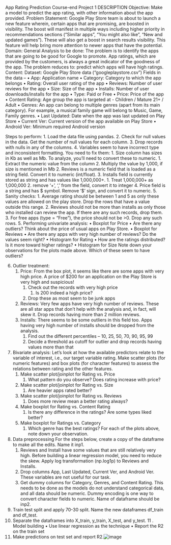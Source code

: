  App Rating Prediction
Course-end Project 1
DESCRIPTION
Objective: Make a model to predict the app rating, with other information about the app provided.
Problem Statement:
Google Play Store team is about to launch a new feature wherein, certain apps that are promising, are boosted in visibility. The boost will manifest in multiple ways including higher priority in recommendations sections (“Similar apps”, “You might also like”, “New and updated games”). These will also get a boost in search results visibility.  This feature will help bring more attention to newer apps that have the potential.
Domain: General
Analysis to be done: The problem is to identify the apps that are going to be good for Google to promote. App ratings, which are provided by the customers, is always a great indicator of the goodness of the app. The problem reduces to: predict which apps will have high ratings.
Content: Dataset: Google Play Store data (“googleplaystore.csv”)
Fields in the data –
• App: Application name
• Category: Category to which the app belongs 
• Rating: Overall user rating of the app
• Reviews: Number of user reviews for the app
• Size: Size of the app
• Installs: Number of user downloads/installs for the app
• Type: Paid or Free
• Price: Price of the app
• Content Rating: Age group the app is targeted at - Children / Mature 21+ / Adult
• Genres: An app can belong to multiple genres (apart from its main category). For example, a musical family game will belong to Music, Game, Family genres.
• Last Updated: Date when the app was last updated on Play Store
• Current Ver: Current version of the app available on Play Store
• Android Ver: Minimum required Android version
 
Steps to perform:
	1. Load the data file using pandas. 
	2. Check for null values in the data. Get the number of null values for each column.
	3. Drop records with nulls in any of the columns. 
	4. Variables seem to have incorrect type and inconsistent formatting. You need to fix them: 
	1. Size column has sizes in Kb as well as Mb. To analyze, you’ll need to convert these to numeric.
		1. Extract the numeric value from the column
		2. Multiply the value by 1,000, if size is mentioned in Mb
	2. Reviews is a numeric field that is loaded as a string field. Convert it to numeric (int/float).
	3. Installs field is currently stored as string and has values like 1,000,000+. 
		1. Treat 1,000,000+ as 1,000,000
		2. remove ‘+’, ‘,’ from the field, convert it to integer
	4. Price field is a string and has $ symbol. Remove ‘$’ sign, and convert it to numeric.
5. Sanity checks:
	1. Average rating should be between 1 and 5 as only these values are allowed on the play store. Drop the rows that have a value outside this range.
	2. Reviews should not be more than installs as only those who installed can review the app. If there are any such records, drop them.
	3. For free apps (type = “Free”), the price should not be >0. Drop any such rows.
5. Performing univariate analysis: 
• Boxplot for Price
• Are there any outliers? Think about the price of usual apps on Play Store.
• Boxplot for Reviews
• Are there any apps with very high number of reviews? Do the values seem right?
• Histogram for Rating
• How are the ratings distributed? Is it more toward higher ratings?
• Histogram for Size
Note down your observations for the plots made above. Which of these seem to have outliers?
 
6. Outlier treatment: 
	1. Price: From the box plot, it seems like there are some apps with very high price. A price of $200 for an application on the Play Store is very high and suspicious!
		1. Check out the records with very high price
			1. Is 200 indeed a high price?
		2. Drop these as most seem to be junk apps
	2. Reviews: Very few apps have very high number of reviews. These are all star apps that don’t help with the analysis and, in fact, will skew it. Drop records having more than 2 million reviews.
	3. Installs:  There seems to be some outliers in this field too. Apps having very high number of installs should be dropped from the analysis.
		1. Find out the different percentiles – 10, 25, 50, 70, 90, 95, 99
		2. Decide a threshold as cutoff for outlier and drop records having values more than that
7. Bivariate analysis: Let’s look at how the available predictors relate to the variable of interest, i.e., our target variable rating. Make scatter plots (for numeric features) and box plots (for character features) to assess the relations between rating and the other features.
	1. Make scatter plot/joinplot for Rating vs. Price
		1. What pattern do you observe? Does rating increase with price?
	2. Make scatter plot/joinplot for Rating vs. Size
		1. Are heavier apps rated better?
	3. Make scatter plot/joinplot for Rating vs. Reviews
		1. Does more review mean a better rating always?
	4. Make boxplot for Rating vs. Content Rating
		1. Is there any difference in the ratings? Are some types liked better?
	5. Make boxplot for Ratings vs. Category
		1. Which genre has the best ratings?
For each of the plots above, note down your observation.
8. Data preprocessing
For the steps below, create a copy of the dataframe to make all the edits. Name it inp1.
	1. Reviews and Install have some values that are still relatively very high. Before building a linear regression model, you need to reduce the skew. Apply log transformation (np.log1p) to Reviews and Installs.
	2. Drop columns App, Last Updated, Current Ver, and Android Ver. These variables are not useful for our task.
	3. Get dummy columns for Category, Genres, and Content Rating. This needs to be done as the models do not understand categorical data, and all data should be numeric. Dummy encoding is one way to convert character fields to numeric. Name of dataframe should be inp2.
9. Train test split  and apply 70-30 split. Name the new dataframes df_train and df_test.
10. Separate the dataframes into X_train, y_train, X_test, and y_test.
11 . Model building
• Use linear regression as the technique
• Report the R2 on the train set
12. Make predictions on test set and report R2.![image](https://github.com/user-attachments/assets/af36781e-fd13-404e-8fea-55104d96ca32)
